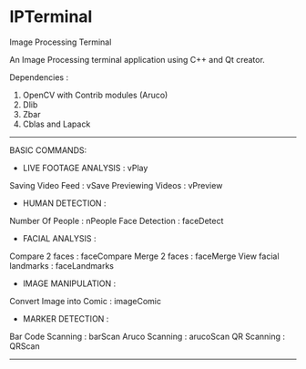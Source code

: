 # IPTerminal
Image Processing Terminal

An Image Processing terminal application using C++ and Qt creator.

Dependencies :

1. OpenCV with Contrib modules (Aruco)
2. Dlib
3. Zbar
4. Cblas and Lapack

***********************************************************************
BASIC COMMANDS:

* LIVE FOOTAGE ANALYSIS : vPlay

Saving Video Feed : vSave
Previewing Videos : vPreview

* HUMAN DETECTION : 

Number Of People : nPeople
Face Detection : faceDetect

* FACIAL ANALYSIS :

Compare 2 faces : faceCompare
Merge 2 faces : faceMerge
View facial landmarks : faceLandmarks

* IMAGE MANIPULATION :

Convert Image into Comic : imageComic

* MARKER DETECTION : 

Bar Code Scanning : barScan
Aruco Scanning : arucoScan
QR Scanning : QRScan

************************************************************************

